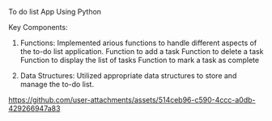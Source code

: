To do list App 
Using Python

Key Components: 
1. Functions: Implemented arious functions to handle different aspects of the 
to-do list application.
  Function to add a task 
  Function to delete a task 
  Function to display the list of tasks 
  Function to mark a task as complete

2. Data Structures: Utilized appropriate data structures to store and manage the to-do list.

https://github.com/user-attachments/assets/514ceb96-c590-4ccc-a0db-429266947a83
